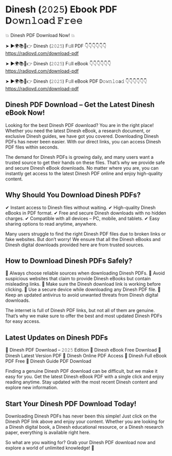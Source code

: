 # Dinesh (𝟸𝟶𝟸𝟻) Ebook PDF D𝚘𝚠𝚗𝚕𝚘a𝚍 𝙵𝚛𝚎𝚎

💥 Dinesh PDF Download Now! 💥

➤ ►🌍📚📱👉 Dinesh (𝟸𝟶𝟸𝟻) F𝚞ll PDF 👇👇👇👇👇👇
https://radiovd.com/download-pdf

➤ ►🌍📚📱👉 Dinesh (𝟸𝟶𝟸𝟻) F𝚞ll eBook 👇👇👇👇👇👇
https://radiovd.com/download-pdf

➤ ►🌍📚📱👉 Dinesh (𝟸𝟶𝟸𝟻) F𝚞ll eBook PDF D𝚘𝚠𝚗𝚕𝚘a𝚍 👇👇👇👇👇👇
https://radiovd.com/download-pdf

## Dinesh PDF Download – Get the Latest Dinesh eBook Now!

Looking for the best Dinesh PDF download? You are in the right place! Whether you need the latest Dinesh eBook, a research document, or exclusive Dinesh guides, we have got you covered. Downloading Dinesh PDFs has never been easier. With our direct links, you can access Dinesh PDF files within seconds.

The demand for Dinesh PDFs is growing daily, and many users want a trusted source to get their hands on these files. That’s why we provide safe and secure Dinesh eBook downloads. No matter where you are, you can instantly get access to the latest Dinesh PDF online and enjoy high-quality content.

## Why Should You Download Dinesh PDFs?

✔ Instant access to Dinesh files without waiting.
✔ High-quality Dinesh eBooks in PDF format.
✔ Free and secure Dinesh downloads with no hidden charges.
✔ Compatible with all devices – PC, mobile, and tablets.
✔ Easy sharing options to read anytime, anywhere.

Many users struggle to find the right Dinesh PDF files due to broken links or fake websites. But don’t worry! We ensure that all the Dinesh eBooks and Dinesh digital downloads provided here are from trusted sources.

## How to Download Dinesh PDFs Safely?

📌 Always choose reliable sources when downloading Dinesh PDFs.
📌 Avoid suspicious websites that claim to provide Dinesh eBooks but contain misleading links.
📌 Make sure the Dinesh download link is working before clicking.
📌 Use a secure device while downloading any Dinesh PDF file.
📌 Keep an updated antivirus to avoid unwanted threats from Dinesh digital downloads.

The internet is full of Dinesh PDF links, but not all of them are genuine. That’s why we make sure to offer the best and most updated Dinesh PDFs for easy access.

## Latest Updates on Dinesh PDFs

🔹 Dinesh PDF Download – 𝟸𝟶𝟸𝟻 Edition
🔹 Dinesh eBook Free Download
🔹 Dinesh Latest Version PDF
🔹 Dinesh Online PDF Access
🔹 Dinesh Full eBook PDF Free
🔹 Dinesh Guide PDF Download

Finding a genuine Dinesh PDF download can be difficult, but we make it easy for you. Get the latest Dinesh eBook PDF with a single click and enjoy reading anytime. Stay updated with the most recent Dinesh content and explore new information.

## Start Your Dinesh PDF Download Today!

Downloading Dinesh PDFs has never been this simple! Just click on the Dinesh PDF link above and enjoy your content. Whether you are looking for a Dinesh digital book, a Dinesh educational resource, or a Dinesh research paper, everything is available right here.

So what are you waiting for? Grab your Dinesh PDF download now and explore a world of unlimited knowledge! 🚀
